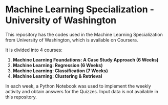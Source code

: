 # Machine Learning Specialization - University of Washington

This repository has the codes used in the Machine Learning Specialization from University of Washington, which is available on Coursera.

It is divided into 4 courses:

1. **Machine Learning Foundations: A Case Study Approach (6 Weeks)**
2. **Machine Learning: Regression (6 Weeks)**
3. **Machine Learning: Classification (7 Weeks)**
4. **Machine Learning: Clustering & Retrieval**

In each week, a Python Notebook was used to implement the weekly activity and obtain answers for the Quizzes. Input data is not available in this repository.
